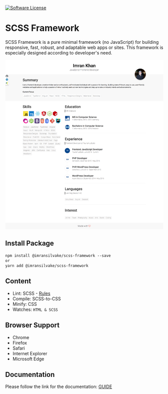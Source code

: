 [![Software License](https://img.shields.io/badge/license-MIT-blue.svg)](LICENSE)

# SCSS Framework
SCSS Framework is a pure minimal framework (no JavaScript) for building responsive, fast, robust, and adaptable web apps or sites. This framework is especially designed according to developer's need.

![Alt text](preview.png?raw=true "Resume")


## Install Package
```
npm install @imransilvake/scss-framework --save
or
yarn add @imransilvake/scss-framework
```


## Content
  - Lint: SCSS - [Rules](https://stylelint.io/user-guide/rules/)
  - Compile: SCSS-to-CSS
  - Minify: CSS
  - Watches: `HTML & SCSS`


## Browser Support
 - Chrome
 - Firefox
 - Safari
 - Internet Explorer
 - Microsoft Edge


## Documentation
Please follow the link for the documentation: [GUIDE](documentation/guide.md)
